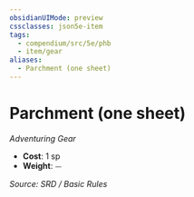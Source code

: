 ```yaml
---
obsidianUIMode: preview
cssclasses: json5e-item
tags:
  - compendium/src/5e/phb
  - item/gear
aliases:
  - Parchment (one sheet)
---
```

# Parchment (one sheet)
*Adventuring Gear*  

- **Cost**: 1 sp
- **Weight**: ⏤

*Source: SRD / Basic Rules*